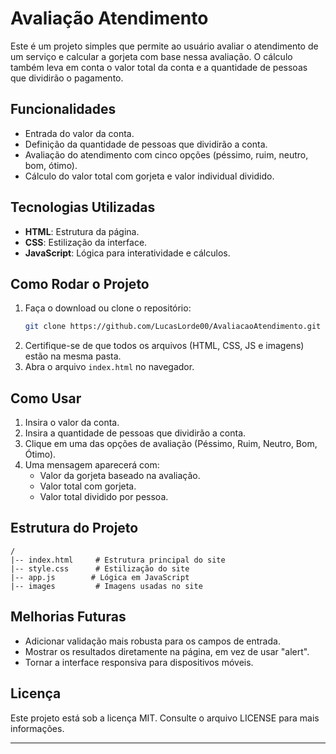 # Avaliação Atendimento

Este é um projeto simples que permite ao usuário avaliar o atendimento de um serviço e calcular a gorjeta com base nessa avaliação. O cálculo também leva em conta o valor total da conta e a quantidade de pessoas que dividirão o pagamento.

## Funcionalidades
- Entrada do valor da conta.
- Definição da quantidade de pessoas que dividirão a conta.
- Avaliação do atendimento com cinco opções (péssimo, ruim, neutro, bom, ótimo).
- Cálculo do valor total com gorjeta e valor individual dividido.

## Tecnologias Utilizadas
- **HTML**: Estrutura da página.
- **CSS**: Estilização da interface.
- **JavaScript**: Lógica para interatividade e cálculos.

## Como Rodar o Projeto
1. Faça o download ou clone o repositório:
   ```bash
   git clone https://github.com/LucasLorde00/AvaliacaoAtendimento.git
   ```
2. Certifique-se de que todos os arquivos (HTML, CSS, JS e imagens) estão na mesma pasta.
3. Abra o arquivo `index.html` no navegador.

## Como Usar
1. Insira o valor da conta.
2. Insira a quantidade de pessoas que dividirão a conta.
3. Clique em uma das opções de avaliação (Péssimo, Ruim, Neutro, Bom, Ótimo).
4. Uma mensagem aparecerá com:
   - Valor da gorjeta baseado na avaliação.
   - Valor total com gorjeta.
   - Valor total dividido por pessoa.

## Estrutura do Projeto
```
/
|-- index.html     # Estrutura principal do site
|-- style.css      # Estilização do site
|-- app.js        # Lógica em JavaScript
|-- images         # Imagens usadas no site
```

## Melhorias Futuras
- Adicionar validação mais robusta para os campos de entrada.
- Mostrar os resultados diretamente na página, em vez de usar "alert".
- Tornar a interface responsiva para dispositivos móveis.

## Licença
Este projeto está sob a licença MIT. Consulte o arquivo LICENSE para mais informações.

---



